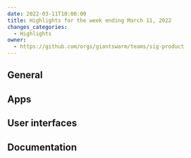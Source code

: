 ```yaml
---
date: 2022-03-11T10:00:00
title: Highlights for the week ending March 11, 2022
changes_categories:
  - Highlights
owner:
  - https://github.com/orgs/giantswarm/teams/sig-product
---
```


## General


## Apps


## User interfaces


## Documentation
